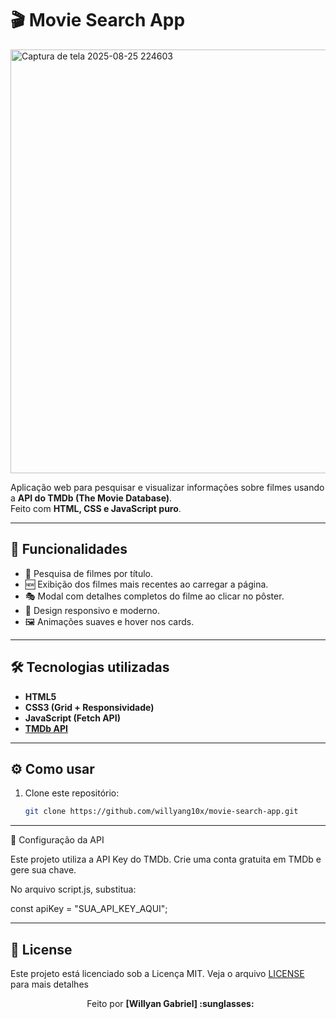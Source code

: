 # 🎬 Movie Search App

<img width="1350" height="678" alt="Captura de tela 2025-08-25 224603" src="https://github.com/user-attachments/assets/62f0c055-9d9c-4bc5-9132-c35e6c48edb5" />


Aplicação web para pesquisar e visualizar informações sobre filmes usando a **API do TMDb (The Movie Database)**.  
Feito com **HTML, CSS e JavaScript puro**.

---

## 🚀 Funcionalidades
- 🔎 Pesquisa de filmes por título.  
- 🆕 Exibição dos filmes mais recentes ao carregar a página.  
- 🎭 Modal com detalhes completos do filme ao clicar no pôster.  
- 📱 Design responsivo e moderno.  
- 🖼️ Animações suaves e hover nos cards.  

---

## 🛠️ Tecnologias utilizadas
- **HTML5**  
- **CSS3 (Grid + Responsividade)**  
- **JavaScript (Fetch API)**  
- **[TMDb API](https://www.themoviedb.org/documentation/api)**  

---


## ⚙️ Como usar
1. Clone este repositório:
   ```bash
   git clone https://github.com/willyang10x/movie-search-app.git

---

🔑 Configuração da API

Este projeto utiliza a API Key do TMDb.
Crie uma conta gratuita em TMDb
 e gere sua chave.

No arquivo script.js, substitua:

const apiKey = "SUA_API_KEY_AQUI";

---
## 📝 License

Este projeto está licenciado sob a Licença MIT. Veja o arquivo [LICENSE](./LICENSE) para mais detalhes

<p align="center">
  Feito por <strong>[Willyan Gabriel] :sunglasses:</strong>
</p>
